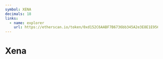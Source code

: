 ```yaml
---
symbol: XENA
decimals: 18
links:
  - name: explorer
    url: https://etherscan.io/token/0xd152C6AABF7B6736bb345A2e3E8E1E956241fdb1
---
```


# Xena
